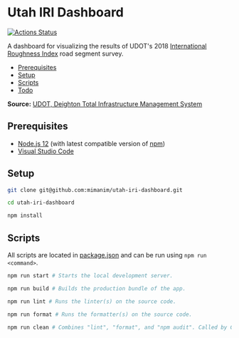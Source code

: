 # Utah IRI Dashboard

[![Actions Status](https://github.com/mimanim/utah-iri-dashboard/workflows/build-test/badge.svg)](https://github.com/mimanim/utah-iri-dashboard/actions)

A dashboard for visualizing the results of UDOT's 2018 [International Roughness Index](https://en.wikipedia.org/wiki/International_roughness_index) road segment survey.

- [Prerequisites](#prerequisites)
- [Setup](#setup)
- [Scripts](#scripts)
- [Todo](#todo)

**Source:** [UDOT, Deighton Total Infrastructure Management System](https://digitaldelivery.udot.utah.gov/datasets/9a7f3dfbda7f4921a71154eae6bac867_0?orderBy=Field14&orderByAsc=false)

## Prerequisites

- [Node.js 12](https://nodejs.org/en/) (with latest compatible version of [npm](https://docs.npmjs.com/cli/))
- [Visual Studio Code](https://code.visualstudio.com/)

## Setup

```sh
git clone git@github.com:mimanim/utah-iri-dashboard.git
```

```sh
cd utah-iri-dashboard
```

```sh
npm install
```

## Scripts

All scripts are located in [package.json](./package.json) and can be run using `npm run <command>`.

```sh
npm run start # Starts the local development server.
```

```sh
npm run build # Builds the production bundle of the app.
```

```sh
npm run lint # Runs the linter(s) on the source code.
```

```sh
npm run format # Runs the formatter(s) on the source code.
```

```sh
npm run clean # Combines "lint", "format", and "npm audit". Called by GitHub Actions on main branch.
```
